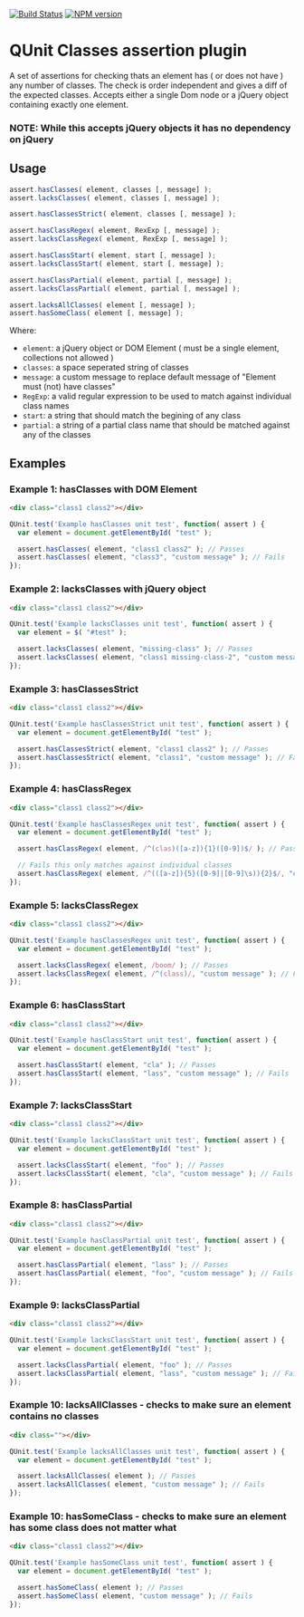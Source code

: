 [![Build Status](https://travis-ci.org/arschmitz/qunit-assert-classes.png)](https://travis-ci.org/arschmitz/qunit-assert-classes) [![NPM version](https://badge.fury.io/js/qunit-assert-classes.png)](https://www.npmjs.com/package/qunit-assert-classes)


# QUnit Classes assertion plugin

A set of assertions for checking thats an element has ( or does not have ) any number of classes. The check is order independent and gives a diff of the expected classes. Accepts either a single Dom node or a jQuery object containing exactly one element.

### NOTE: While this accepts jQuery objects it has no dependency on jQuery

## Usage

```js
assert.hasClasses( element, classes [, message] );
assert.lacksClasses( element, classes [, message] );

assert.hasClassesStrict( element, classes [, message] );

assert.hasClassRegex( element, RexExp [, message] );
assert.lacksClassRegex( element, RexExp [, message] );

assert.hasClassStart( element, start [, message] );
assert.lacksClassStart( element, start [, message] );

assert.hasClassPartial( element, partial [, message] );
assert.lacksClassPartial( element, partial [, message] );

assert.lacksAllClasses( element [, message] );
assert.hasSomeClass( element [, message] );

```

Where:
 - `element`: a jQuery object or DOM Element ( must be a single element, collections not allowed )
 - `classes`: a space seperated string of classes
 - `message`: a custom message to replace default message of "Element must (not) have classes"
 - `RegExp`: a valid regular expression to be used to match against individual class names
 - `start`: a string that should match the begining of any class
 - `partial`: a string of a partial class name that should be matched against any of the classes

## Examples

### Example 1: hasClasses with DOM Element
```html
<div class="class1 class2"></div>
```

```js
QUnit.test('Example hasClasses unit test', function( assert ) {
  var element = document.getElementById( "test" );

  assert.hasClasses( element, "class1 class2" ); // Passes
  assert.hasClasses( element, "class3", "custom message" ); // Fails
});
```

### Example 2: lacksClasses with jQuery object
```html
<div class="class1 class2"></div>
```

```js
QUnit.test('Example lacksClasses unit test', function( assert ) {
  var element = $( "#test" );

  assert.lacksClasses( element, "missing-class" ); // Passes
  assert.lacksClasses( element, "class1 missing-class-2", "custom message" ); // Fails
});
```

### Example 3: hasClassesStrict
```html
<div class="class1 class2"></div>
```

```js
QUnit.test('Example hasClassesStrict unit test', function( assert ) {
  var element = document.getElementById( "test" );

  assert.hasClassesStrict( element, "class1 class2" ); // Passes
  assert.hasClassesStrict( element, "class1", "custom message" ); // Fails
});
```

### Example 4: hasClassRegex
```html
<div class="class1 class2"></div>
```

```js
QUnit.test('Example hasClassesRegex unit test', function( assert ) {
  var element = document.getElementById( "test" );

  assert.hasClassRegex( element, /^(clas)([a-z]){1}([0-9])$/ ); // Passes

  // Fails this only matches against individual classes
  assert.hasClassRegex( element, /^(([a-z]){5}([0-9]|[0-9]\s)){2}$/, "custom message" );
});
```

### Example 5: lacksClassRegex
```html
<div class="class1 class2"></div>
```

```js
QUnit.test('Example hasClassesRegex unit test', function( assert ) {
  var element = document.getElementById( "test" );

  assert.lacksClassRegex( element, /boom/ ); // Passes
  assert.lacksClassRegex( element, /^(class)/, "custom message" ); // Fails
});
```

### Example 6: hasClassStart
```html
<div class="class1 class2"></div>
```

```js
QUnit.test('Example hasClassStart unit test', function( assert ) {
  var element = document.getElementById( "test" );

  assert.hasClassStart( element, "cla" ); // Passes
  assert.hasClassStart( element, "lass", "custom message" ); // Fails
});
```
### Example 7: lacksClassStart
```html
<div class="class1 class2"></div>
```

```js
QUnit.test('Example lacksClassStart unit test', function( assert ) {
  var element = document.getElementById( "test" );

  assert.lacksClassStart( element, "foo" ); // Passes
  assert.lacksClassStart( element, "cla", "custom message" ); // Fails
});
```
### Example 8: hasClassPartial
```html
<div class="class1 class2"></div>
```

```js
QUnit.test('Example hasClassPartial unit test', function( assert ) {
  var element = document.getElementById( "test" );

  assert.hasClassPartial( element, "lass" ); // Passes
  assert.hasClassPartial( element, "foo", "custom message" ); // Fails
});
```
### Example 9: lacksClassPartial
```html
<div class="class1 class2"></div>
```

```js
QUnit.test('Example lacksClassStart unit test', function( assert ) {
  var element = document.getElementById( "test" );

  assert.lacksClassPartial( element, "foo" ); // Passes
  assert.lacksClassPartial( element, "lass", "custom message" ); // Fails
});
```
### Example 10: lacksAllClasses - checks to make sure an element contains no classes
```html
<div class=""></div>
```

```js
QUnit.test('Example lacksAllClasses unit test', function( assert ) {
  var element = document.getElementById( "test" );

  assert.lacksAllClasses( element ); // Passes
  assert.lacksAllClasses( element, "custom message" ); // Fails
});
```
### Example 10: hasSomeClass - checks to make sure an element has some class does not matter what
```html
<div class="class1 class2"></div>
```

```js
QUnit.test('Example hasSomeClass unit test', function( assert ) {
  var element = document.getElementById( "test" );

  assert.hasSomeClass( element ); // Passes
  assert.hasSomeClass( element, "custom message" ); // Fails
});
```
